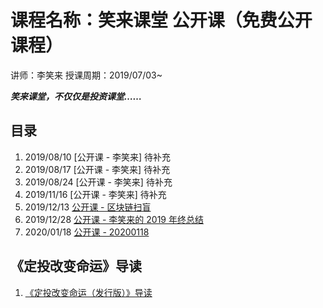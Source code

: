 # 课程名称：笑来课堂 公开课（免费公开课程）

讲师：李笑来 授课周期：2019/07/03~

***笑来课堂，不仅仅是投资课堂……***

## 目录

1. 2019/08/10 [公开课 - 李笑来] 待补充
2. 2019/08/17 [公开课 - 李笑来] 待补充
3. 2019/08/24 [公开课 - 李笑来] 待补充
4. 2019/11/16 [公开课 - 李笑来] 待补充
5. 2019/12/13 [公开课 - 区块链扫盲](/xiaolai-main-course-public/20191213-public-course-blockchain-abc.md)
6. 2019/12/28 [公开课 - 李笑来的 2019 年终总结](/xiaolai-main-course-public/20191228-public-course-lixiaolai-2019.md)    
7. 2020/01/18 [公开课 - 20200118](/xiaolai-main-course-public/20200118-public-course-20200118.md) 

## 《定投改变命运》导读

1. [《定投改变命运（发行版）》导读](/xiaolai-main-course-public/understanding_of_onregularinvesting_publish_version.md)
